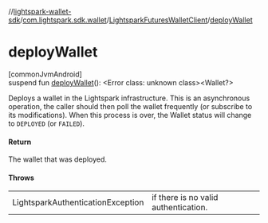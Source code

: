 //[lightspark-wallet-sdk](../../../index.md)/[com.lightspark.sdk.wallet](../index.md)/[LightsparkFuturesWalletClient](index.md)/[deployWallet](deploy-wallet.md)

# deployWallet

[commonJvmAndroid]\
suspend fun [deployWallet](deploy-wallet.md)(): &lt;Error class: unknown class&gt;&lt;Wallet?&gt;

Deploys a wallet in the Lightspark infrastructure. This is an asynchronous operation, the caller should then poll the wallet frequently (or subscribe to its modifications). When this process is over, the Wallet status will change to `DEPLOYED` (or `FAILED`).

#### Return

The wallet that was deployed.

#### Throws

| | |
|---|---|
| LightsparkAuthenticationException | if there is no valid authentication. |
